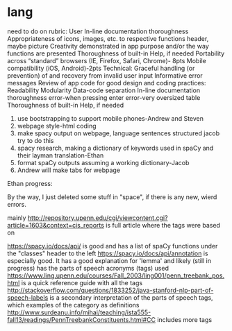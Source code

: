 # lang

need to do on rubric:
User
    In-line documentation thoroughness
    Appropriateness of icons, images, etc. to respective functions
    header, maybe picture
    Creativity demonstrated in app purpose and/or the way functions are presented
    Thoroughness of built-in Help, if needed
    Portability across “standard” browsers (IE, Firefox, Safari, Chrome)- 8pts
    Mobile compatibility (iOS, Android)-2pts
Technical:
    Graceful handling (or prevention) of and recovery from invalid user input
    Informative error messages
    Review of app code for good design and coding practices:
        Readability
        Modularity
        Data-code separation
        In-line documentation thoroughness
    error-when pressing enter
    error-very oversized table
    Thoroughness of built-in Help, if needed


1. use bootstrapping to support mobile phones-Andrew and Steven
2. webpage style-html coding
3. make spacy output on webpage, language sentences structured jacob try to do this
4. spacy research, making a dictionary of keywords used in spaCy and their layman translation-Ethan
5. format spaCy outputs assuming a working dictionary-Jacob
6. Andrew will make tabs for webpage



Ethan progress:

By the way, I just deleted some stuff in "space", if there is any new, wierd errors.

mainly http://repository.upenn.edu/cgi/viewcontent.cgi?article=1603&context=cis_reports is full article where the tags were based on

https://spacy.io/docs/api/ is good and has a list of spaCy functions under the "classes" header to the left
https://spacy.io/docs/api/annotation is especially good. It has a good explanation for 'lemma' and likely (still in progress) has the parts of 
    speech acronyms (tags) used
https://www.ling.upenn.edu/courses/Fall_2003/ling001/penn_treebank_pos.html is a quick reference guide with all the tags
http://stackoverflow.com/questions/1833252/java-stanford-nlp-part-of-speech-labels is a secondary interpretation of the parts of speech tags, which
    examples of the category as definitions
http://www.surdeanu.info/mihai/teaching/ista555-fall13/readings/PennTreebankConstituents.html#CC includes more tags



